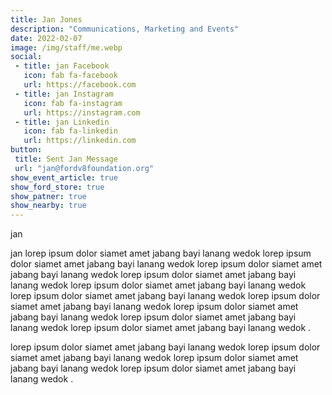 ```yaml
---
title: Jan Jones
description: "Communications, Marketing and Events"
date: 2022-02-07
image: /img/staff/me.webp
social: 
 - title: jan Facebook
   icon: fab fa-facebook
   url: https://facebook.com
 - title: jan Instagram
   icon: fab fa-instagram
   url: https://instagram.com
 - title: jan Linkedin
   icon: fab fa-linkedin
   url: https://linkedin.com
button:
 title: Sent Jan Message
 url: "jan@fordv8foundation.org"
show_event_article: true
show_ford_store: true
show_patner: true
show_nearby: true
---
```

jan 

jan lorep ipsum dolor siamet amet jabang bayi lanang wedok lorep ipsum dolor siamet amet jabang bayi lanang wedok lorep ipsum dolor siamet amet jabang bayi lanang wedok lorep ipsum dolor siamet amet jabang bayi lanang wedok lorep ipsum dolor siamet amet jabang bayi lanang wedok lorep ipsum dolor siamet amet jabang bayi lanang wedok lorep ipsum dolor siamet amet jabang bayi lanang wedok lorep ipsum dolor siamet amet jabang bayi lanang wedok lorep ipsum dolor siamet amet jabang bayi lanang wedok lorep ipsum dolor siamet amet jabang bayi lanang wedok .

lorep ipsum dolor siamet amet jabang bayi lanang wedok lorep ipsum dolor siamet amet jabang bayi lanang wedok lorep ipsum dolor siamet amet jabang bayi lanang wedok lorep ipsum dolor siamet amet jabang bayi lanang wedok .

